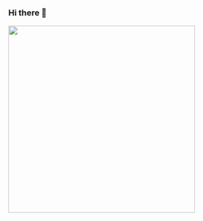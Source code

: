 ### Hi there 👋

<img src="https://m.qpic.cn/psc?/V14cD59412PwYf/bqQfVz5yrrGYSXMvKr.cqXHysHqMDB.lQvYkVWZ9ixjqGqJhDVKCFKQ2c5HguSm4VfIn723FaVIwzBEKUI4uJPqVc8HiIAU**1SFhXYXKjg!/b&bo=AAQABAAEAAQBCS4!&rf=viewer_4" width="375" height="375" align="middle" />

<!--
**HiutingYin/HiutingYin** is a ✨ _special_ ✨ repository because its `README.md` (this file) appears on your GitHub profile.

Here are some ideas to get you started:

- 🔭 I’m currently working on ...
- 🌱 I’m currently learning ...
- 👯 I’m looking to collaborate on ...
- 🤔 I’m looking for help with ...
- 💬 Ask me about ...
- 📫 How to reach me: ...
- 😄 Pronouns: ...
- ⚡ Fun fact: ...
-->
